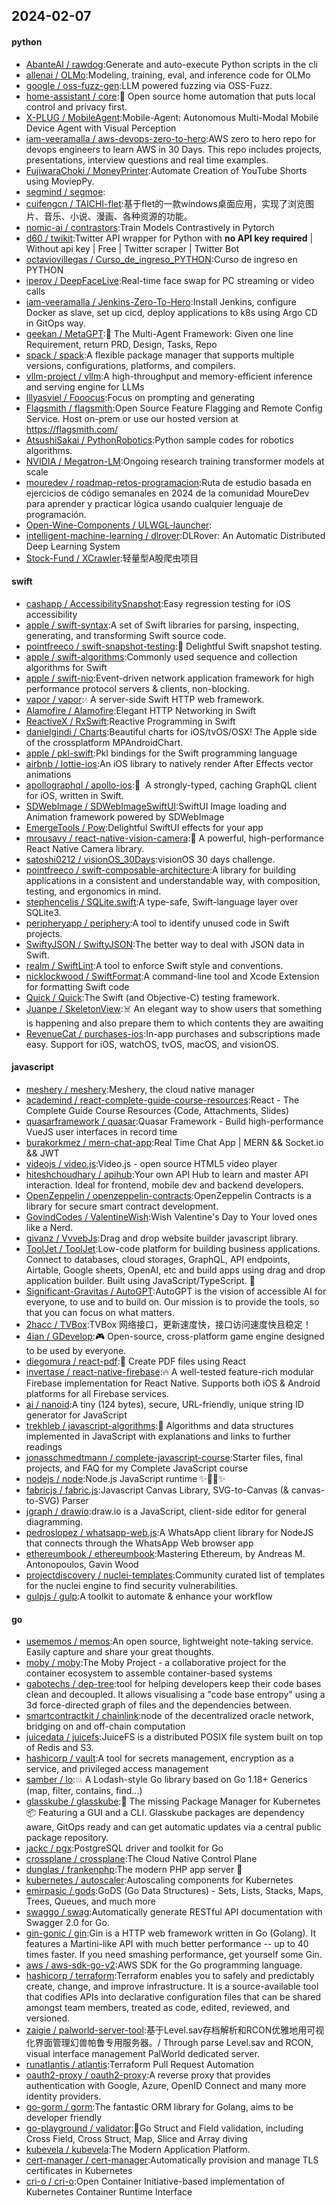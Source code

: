 ## 2024-02-07

#### python
* [AbanteAI / rawdog](https://github.com/AbanteAI/rawdog):Generate and auto-execute Python scripts in the cli
* [allenai / OLMo](https://github.com/allenai/OLMo):Modeling, training, eval, and inference code for OLMo
* [google / oss-fuzz-gen](https://github.com/google/oss-fuzz-gen):LLM powered fuzzing via OSS-Fuzz.
* [home-assistant / core](https://github.com/home-assistant/core):🏡 Open source home automation that puts local control and privacy first.
* [X-PLUG / MobileAgent](https://github.com/X-PLUG/MobileAgent):Mobile-Agent: Autonomous Multi-Modal Mobile Device Agent with Visual Perception
* [iam-veeramalla / aws-devops-zero-to-hero](https://github.com/iam-veeramalla/aws-devops-zero-to-hero):AWS zero to hero repo for devops engineers to learn AWS in 30 Days. This repo includes projects, presentations, interview questions and real time examples.
* [FujiwaraChoki / MoneyPrinter](https://github.com/FujiwaraChoki/MoneyPrinter):Automate Creation of YouTube Shorts using MoviepPy.
* [segmind / segmoe](https://github.com/segmind/segmoe):
* [cuifengcn / TAICHI-flet](https://github.com/cuifengcn/TAICHI-flet):基于flet的一款windows桌面应用，实现了浏览图片、音乐、小说、漫画、各种资源的功能。
* [nomic-ai / contrastors](https://github.com/nomic-ai/contrastors):Train Models Contrastively in Pytorch
* [d60 / twikit](https://github.com/d60/twikit):Twitter API wrapper for Python with **no API key required** | Without api key | Free | Twitter scraper | Twitter Bot
* [octaviovillegas / Curso_de_ingreso_PYTHON](https://github.com/octaviovillegas/Curso_de_ingreso_PYTHON):Curso de ingreso en PYTHON
* [iperov / DeepFaceLive](https://github.com/iperov/DeepFaceLive):Real-time face swap for PC streaming or video calls
* [iam-veeramalla / Jenkins-Zero-To-Hero](https://github.com/iam-veeramalla/Jenkins-Zero-To-Hero):Install Jenkins, configure Docker as slave, set up cicd, deploy applications to k8s using Argo CD in GitOps way.
* [geekan / MetaGPT](https://github.com/geekan/MetaGPT):🌟 The Multi-Agent Framework: Given one line Requirement, return PRD, Design, Tasks, Repo
* [spack / spack](https://github.com/spack/spack):A flexible package manager that supports multiple versions, configurations, platforms, and compilers.
* [vllm-project / vllm](https://github.com/vllm-project/vllm):A high-throughput and memory-efficient inference and serving engine for LLMs
* [lllyasviel / Fooocus](https://github.com/lllyasviel/Fooocus):Focus on prompting and generating
* [Flagsmith / flagsmith](https://github.com/Flagsmith/flagsmith):Open Source Feature Flagging and Remote Config Service. Host on-prem or use our hosted version at https://flagsmith.com/
* [AtsushiSakai / PythonRobotics](https://github.com/AtsushiSakai/PythonRobotics):Python sample codes for robotics algorithms.
* [NVIDIA / Megatron-LM](https://github.com/NVIDIA/Megatron-LM):Ongoing research training transformer models at scale
* [mouredev / roadmap-retos-programacion](https://github.com/mouredev/roadmap-retos-programacion):Ruta de estudio basada en ejercicios de código semanales en 2024 de la comunidad MoureDev para aprender y practicar lógica usando cualquier lenguaje de programación.
* [Open-Wine-Components / ULWGL-launcher](https://github.com/Open-Wine-Components/ULWGL-launcher):
* [intelligent-machine-learning / dlrover](https://github.com/intelligent-machine-learning/dlrover):DLRover: An Automatic Distributed Deep Learning System
* [Stock-Fund / XCrawler](https://github.com/Stock-Fund/XCrawler):轻量型A股爬虫项目

#### swift
* [cashapp / AccessibilitySnapshot](https://github.com/cashapp/AccessibilitySnapshot):Easy regression testing for iOS accessibility
* [apple / swift-syntax](https://github.com/apple/swift-syntax):A set of Swift libraries for parsing, inspecting, generating, and transforming Swift source code.
* [pointfreeco / swift-snapshot-testing](https://github.com/pointfreeco/swift-snapshot-testing):📸 Delightful Swift snapshot testing.
* [apple / swift-algorithms](https://github.com/apple/swift-algorithms):Commonly used sequence and collection algorithms for Swift
* [apple / swift-nio](https://github.com/apple/swift-nio):Event-driven network application framework for high performance protocol servers & clients, non-blocking.
* [vapor / vapor](https://github.com/vapor/vapor):💧 A server-side Swift HTTP web framework.
* [Alamofire / Alamofire](https://github.com/Alamofire/Alamofire):Elegant HTTP Networking in Swift
* [ReactiveX / RxSwift](https://github.com/ReactiveX/RxSwift):Reactive Programming in Swift
* [danielgindi / Charts](https://github.com/danielgindi/Charts):Beautiful charts for iOS/tvOS/OSX! The Apple side of the crossplatform MPAndroidChart.
* [apple / pkl-swift](https://github.com/apple/pkl-swift):Pkl bindings for the Swift programming language
* [airbnb / lottie-ios](https://github.com/airbnb/lottie-ios):An iOS library to natively render After Effects vector animations
* [apollographql / apollo-ios](https://github.com/apollographql/apollo-ios):📱  A strongly-typed, caching GraphQL client for iOS, written in Swift.
* [SDWebImage / SDWebImageSwiftUI](https://github.com/SDWebImage/SDWebImageSwiftUI):SwiftUI Image loading and Animation framework powered by SDWebImage
* [EmergeTools / Pow](https://github.com/EmergeTools/Pow):Delightful SwiftUI effects for your app
* [mrousavy / react-native-vision-camera](https://github.com/mrousavy/react-native-vision-camera):📸 A powerful, high-performance React Native Camera library.
* [satoshi0212 / visionOS_30Days](https://github.com/satoshi0212/visionOS_30Days):visionOS 30 days challenge.
* [pointfreeco / swift-composable-architecture](https://github.com/pointfreeco/swift-composable-architecture):A library for building applications in a consistent and understandable way, with composition, testing, and ergonomics in mind.
* [stephencelis / SQLite.swift](https://github.com/stephencelis/SQLite.swift):A type-safe, Swift-language layer over SQLite3.
* [peripheryapp / periphery](https://github.com/peripheryapp/periphery):A tool to identify unused code in Swift projects.
* [SwiftyJSON / SwiftyJSON](https://github.com/SwiftyJSON/SwiftyJSON):The better way to deal with JSON data in Swift.
* [realm / SwiftLint](https://github.com/realm/SwiftLint):A tool to enforce Swift style and conventions.
* [nicklockwood / SwiftFormat](https://github.com/nicklockwood/SwiftFormat):A command-line tool and Xcode Extension for formatting Swift code
* [Quick / Quick](https://github.com/Quick/Quick):The Swift (and Objective-C) testing framework.
* [Juanpe / SkeletonView](https://github.com/Juanpe/SkeletonView):☠️ An elegant way to show users that something is happening and also prepare them to which contents they are awaiting
* [RevenueCat / purchases-ios](https://github.com/RevenueCat/purchases-ios):In-app purchases and subscriptions made easy. Support for iOS, watchOS, tvOS, macOS, and visionOS.

#### javascript
* [meshery / meshery](https://github.com/meshery/meshery):Meshery, the cloud native manager
* [academind / react-complete-guide-course-resources](https://github.com/academind/react-complete-guide-course-resources):React - The Complete Guide Course Resources (Code, Attachments, Slides)
* [quasarframework / quasar](https://github.com/quasarframework/quasar):Quasar Framework - Build high-performance VueJS user interfaces in record time
* [burakorkmez / mern-chat-app](https://github.com/burakorkmez/mern-chat-app):Real Time Chat App | MERN && Socket.io && JWT
* [videojs / video.js](https://github.com/videojs/video.js):Video.js - open source HTML5 video player
* [hiteshchoudhary / apihub](https://github.com/hiteshchoudhary/apihub):Your own API Hub to learn and master API interaction. Ideal for frontend, mobile dev and backend developers.
* [OpenZeppelin / openzeppelin-contracts](https://github.com/OpenZeppelin/openzeppelin-contracts):OpenZeppelin Contracts is a library for secure smart contract development.
* [GovindCodes / ValentineWish](https://github.com/GovindCodes/ValentineWish):Wish Valentine's Day to Your loved ones like a Nerd.
* [givanz / VvvebJs](https://github.com/givanz/VvvebJs):Drag and drop website builder javascript library.
* [ToolJet / ToolJet](https://github.com/ToolJet/ToolJet):Low-code platform for building business applications. Connect to databases, cloud storages, GraphQL, API endpoints, Airtable, Google sheets, OpenAI, etc and build apps using drag and drop application builder. Built using JavaScript/TypeScript. 🚀
* [Significant-Gravitas / AutoGPT](https://github.com/Significant-Gravitas/AutoGPT):AutoGPT is the vision of accessible AI for everyone, to use and to build on. Our mission is to provide the tools, so that you can focus on what matters.
* [2hacc / TVBox](https://github.com/2hacc/TVBox):TVBox 网络接口，更新速度快，接口访问速度快且稳定！
* [4ian / GDevelop](https://github.com/4ian/GDevelop):🎮 Open-source, cross-platform game engine designed to be used by everyone.
* [diegomura / react-pdf](https://github.com/diegomura/react-pdf):📄 Create PDF files using React
* [invertase / react-native-firebase](https://github.com/invertase/react-native-firebase):🔥 A well-tested feature-rich modular Firebase implementation for React Native. Supports both iOS & Android platforms for all Firebase services.
* [ai / nanoid](https://github.com/ai/nanoid):A tiny (124 bytes), secure, URL-friendly, unique string ID generator for JavaScript
* [trekhleb / javascript-algorithms](https://github.com/trekhleb/javascript-algorithms):📝 Algorithms and data structures implemented in JavaScript with explanations and links to further readings
* [jonasschmedtmann / complete-javascript-course](https://github.com/jonasschmedtmann/complete-javascript-course):Starter files, final projects, and FAQ for my Complete JavaScript course
* [nodejs / node](https://github.com/nodejs/node):Node.js JavaScript runtime ✨🐢🚀✨
* [fabricjs / fabric.js](https://github.com/fabricjs/fabric.js):Javascript Canvas Library, SVG-to-Canvas (& canvas-to-SVG) Parser
* [jgraph / drawio](https://github.com/jgraph/drawio):draw.io is a JavaScript, client-side editor for general diagramming.
* [pedroslopez / whatsapp-web.js](https://github.com/pedroslopez/whatsapp-web.js):A WhatsApp client library for NodeJS that connects through the WhatsApp Web browser app
* [ethereumbook / ethereumbook](https://github.com/ethereumbook/ethereumbook):Mastering Ethereum, by Andreas M. Antonopoulos, Gavin Wood
* [projectdiscovery / nuclei-templates](https://github.com/projectdiscovery/nuclei-templates):Community curated list of templates for the nuclei engine to find security vulnerabilities.
* [gulpjs / gulp](https://github.com/gulpjs/gulp):A toolkit to automate & enhance your workflow

#### go
* [usememos / memos](https://github.com/usememos/memos):An open source, lightweight note-taking service. Easily capture and share your great thoughts.
* [moby / moby](https://github.com/moby/moby):The Moby Project - a collaborative project for the container ecosystem to assemble container-based systems
* [gabotechs / dep-tree](https://github.com/gabotechs/dep-tree):tool for helping developers keep their code bases clean and decoupled. It allows visualising a "code base entropy" using a 3d force-directed graph of files and the dependencies between.
* [smartcontractkit / chainlink](https://github.com/smartcontractkit/chainlink):node of the decentralized oracle network, bridging on and off-chain computation
* [juicedata / juicefs](https://github.com/juicedata/juicefs):JuiceFS is a distributed POSIX file system built on top of Redis and S3.
* [hashicorp / vault](https://github.com/hashicorp/vault):A tool for secrets management, encryption as a service, and privileged access management
* [samber / lo](https://github.com/samber/lo):💥 A Lodash-style Go library based on Go 1.18+ Generics (map, filter, contains, find...)
* [glasskube / glasskube](https://github.com/glasskube/glasskube):🧊 The missing Package Manager for Kubernetes 📦 Featuring a GUI and a CLI. Glasskube packages are dependency aware, GitOps ready and can get automatic updates via a central public package repository.
* [jackc / pgx](https://github.com/jackc/pgx):PostgreSQL driver and toolkit for Go
* [crossplane / crossplane](https://github.com/crossplane/crossplane):The Cloud Native Control Plane
* [dunglas / frankenphp](https://github.com/dunglas/frankenphp):The modern PHP app server 🧟
* [kubernetes / autoscaler](https://github.com/kubernetes/autoscaler):Autoscaling components for Kubernetes
* [emirpasic / gods](https://github.com/emirpasic/gods):GoDS (Go Data Structures) - Sets, Lists, Stacks, Maps, Trees, Queues, and much more
* [swaggo / swag](https://github.com/swaggo/swag):Automatically generate RESTful API documentation with Swagger 2.0 for Go.
* [gin-gonic / gin](https://github.com/gin-gonic/gin):Gin is a HTTP web framework written in Go (Golang). It features a Martini-like API with much better performance -- up to 40 times faster. If you need smashing performance, get yourself some Gin.
* [aws / aws-sdk-go-v2](https://github.com/aws/aws-sdk-go-v2):AWS SDK for the Go programming language.
* [hashicorp / terraform](https://github.com/hashicorp/terraform):Terraform enables you to safely and predictably create, change, and improve infrastructure. It is a source-available tool that codifies APIs into declarative configuration files that can be shared amongst team members, treated as code, edited, reviewed, and versioned.
* [zaigie / palworld-server-tool](https://github.com/zaigie/palworld-server-tool):基于Level.sav存档解析和RCON优雅地用可视化界面管理幻兽帕鲁专用服务器。/ Through parse Level.sav and RCON, visual interface management PalWorld dedicated server.
* [runatlantis / atlantis](https://github.com/runatlantis/atlantis):Terraform Pull Request Automation
* [oauth2-proxy / oauth2-proxy](https://github.com/oauth2-proxy/oauth2-proxy):A reverse proxy that provides authentication with Google, Azure, OpenID Connect and many more identity providers.
* [go-gorm / gorm](https://github.com/go-gorm/gorm):The fantastic ORM library for Golang, aims to be developer friendly
* [go-playground / validator](https://github.com/go-playground/validator):💯Go Struct and Field validation, including Cross Field, Cross Struct, Map, Slice and Array diving
* [kubevela / kubevela](https://github.com/kubevela/kubevela):The Modern Application Platform.
* [cert-manager / cert-manager](https://github.com/cert-manager/cert-manager):Automatically provision and manage TLS certificates in Kubernetes
* [cri-o / cri-o](https://github.com/cri-o/cri-o):Open Container Initiative-based implementation of Kubernetes Container Runtime Interface
